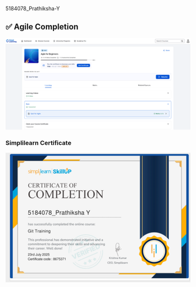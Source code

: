 5184078_Prathiksha-Y
 ## ✅ Agile Completion
![Agile Diagram](Agile.png)
### Simplilearn Certificate

![Simplilearn Certificate](Simplilearn_certificate.png)
